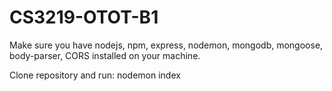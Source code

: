 # CS3219-OTOT-B1

Make sure you have nodejs, npm, express, nodemon, mongodb, mongoose, body-parser, CORS installed on your machine.

Clone repository and run:
nodemon index